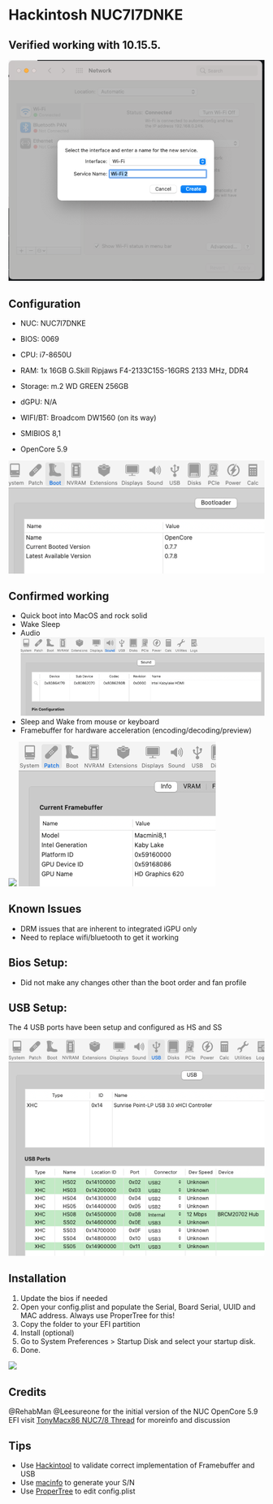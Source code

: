 # Hackintosh NUC7I7DNKE

## Verified working with 10.15.5.
![](https://github.com/extric99/Hackintosh-NUC7I7DNKE/blob/master/screenshot/Screenshot_Info.png)

## Configuration
- NUC: NUC7I7DNKE
- BIOS: 0069
- CPU: i7-8650U 
- RAM: 1x 16GB G.Skill Ripjaws F4-2133C15S-16GRS 2133 MHz, DDR4
- Storage: m.2 WD GREEN 256GB 
- dGPU: N/A 
- WIFI/BT: Broadcom DW1560 (on its way)

- SMIBIOS 8,1
- OpenCore 5.9

![](https://github.com/extric99/Hackintosh-NUC7I7DNKE/blob/master/screenshot/Screenshot_OC.png)

## Confirmed working
- Quick boot into MacOS and rock solid
- Wake Sleep
- Audio
![](https://github.com/extric99/Hackintosh-NUC7I7DNKE/blob/master/screenshot/Screenshot_Audio.png)
- Sleep and Wake from mouse or keyboard
- Framebuffer for hardware acceleration (encoding/decoding/preview)

![](https://github.com/extric99/Hackintosh-NUC7I7DNKE/blob/master/screenshot/Screenshot_Hackintool_1.png)
![](https://github.com/extric99/Hackintosh-NUC7I7DNKE/blob/master/screenshot/Screenshot%20Framebuffer.png)


## Known Issues
- DRM issues that are inherent to integrated iGPU only
- Need to replace wifi/bluetooth to get it working


## Bios Setup:

- Did not make any changes other than the boot order and fan profile

## USB Setup:

The 4 USB ports have been setup and configured as HS and SS


![](https://github.com/extric99/Hackintosh-NUC7I7DNKE/blob/master/screenshot/Screenshot_USB.png)

## Installation
1. Update the bios if needed
2. Open your config.plist and populate the Serial, Board Serial, UUID and MAC address. Always use ProperTree for this!
3. Copy the folder to your EFI partition 
4. Install (optional)
5. Go to System Preferences > Startup Disk and select your startup disk.
6. Done.

![](https://github.com/extric99/Hackintosh-NUC7I7DNKE/blob/master/screenshot/Screenshot_MAC.png)

## Credits

@RehabMan
@Leesureone for the initial version of the NUC OpenCore 5.9 EFI
visit [TonyMacx86 NUC7/8 Thread](https://www.tonymacx86.com/threads/guide-intel-nuc7-nuc8-using-clover-uefi-nuc7i7bxx-nuc8i7bxx-etc.261711/) for moreinfo and discussion


## Tips
- Use [Hackintool](http://headsoft.com.au/download/mac/Hackintool.zip) to validate correct implementation of Framebuffer and USB
- Use [macinfo](https://github.com/acidanthera/MacInfoPkg) to generate your S/N
- Use [ProperTree](https://github.com/corpnewt/ProperTree) to edit config.plist
